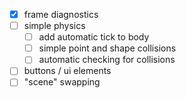 - [x] frame diagnostics
- [ ] simple physics
  - [ ] add automatic tick to body
  - [ ] simple point and shape collisions
  - [ ] automatic checking for collisions
- [ ] buttons / ui elements
- [ ] "scene" swapping